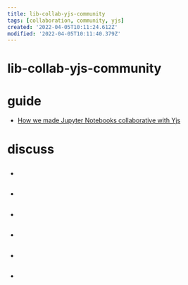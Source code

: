 ```yaml
---
title: lib-collab-yjs-community
tags: [collaboration, community, yjs]
created: '2022-04-05T10:11:24.612Z'
modified: '2022-04-05T10:11:40.379Z'
---
```


# lib-collab-yjs-community

# guide
- [How we made Jupyter Notebooks collaborative with Yjs](https://blog.jupyter.org/how-we-made-jupyter-notebooks-collaborative-with-yjs-b8dff6a9d8af)
# discuss
- ## 

- ## 

- ## 

- ## 

- ## 

- ## 
